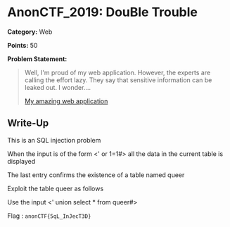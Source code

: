 # AnonCTF_2019: DouBle Trouble

**Category:** Web

**Points:** 50

**Problem Statement:**

>Well, I'm proud of my web application. However, the experts are calling the effort lazy. They say that sensitive information 
>can be leaked out. I wonder....
>
>[My amazing web application ](https://anonctf.000webhostapp.com/DouBletrouble.php)

## Write-Up

This is an SQL injection problem

When the input is of the form <' or 1=1#> all the data in the current table is displayed

The last entry confirms the existence of a table named queer

Exploit the table queer as follows

Use the input <' union select * from queer#>

Flag : `anonCTF{5qL_InJecT3D}`
